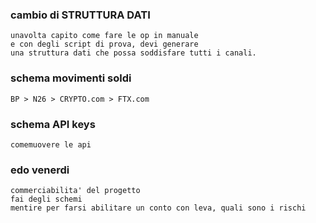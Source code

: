 ### cambio di STRUTTURA DATI

    unavolta capito come fare le op in manuale
    e con degli script di prova, devi generare 
    una struttura dati che possa soddisfare tutti i canali.

### schema movimenti soldi

    BP > N26 > CRYPTO.com > FTX.com

### schema API keys

    comemuovere le api

### edo venerdi

    commerciabilita' del progetto
    fai degli schemi  
    mentire per farsi abilitare un conto con leva, quali sono i rischi